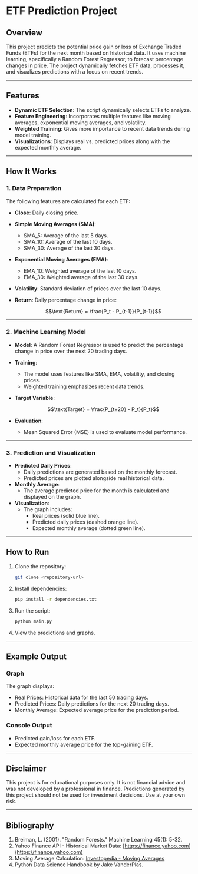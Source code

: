# ETF Prediction Project

## Overview
This project predicts the potential price gain or loss of Exchange Traded Funds (ETFs) for the next month based on historical data. It uses machine learning, specifically a Random Forest Regressor, to forecast percentage changes in price. The project dynamically fetches ETF data, processes it, and visualizes predictions with a focus on recent trends.

---

## Features

- **Dynamic ETF Selection**: The script dynamically selects ETFs to analyze.
- **Feature Engineering**: Incorporates multiple features like moving averages, exponential moving averages, and volatility.
- **Weighted Training**: Gives more importance to recent data trends during model training.
- **Visualizations**: Displays real vs. predicted prices along with the expected monthly average.

---

## How It Works

### 1. **Data Preparation**
The following features are calculated for each ETF:
- **Close**: Daily closing price.
- **Simple Moving Averages (SMA)**:
  - SMA_5: Average of the last 5 days.
  - SMA_10: Average of the last 10 days.
  - SMA_30: Average of the last 30 days.
- **Exponential Moving Averages (EMA)**:
  - EMA_10: Weighted average of the last 10 days.
  - EMA_30: Weighted average of the last 30 days.
- **Volatility**: Standard deviation of prices over the last 10 days.
- **Return**: Daily percentage change in price:
  
  ```math
  \text{Return} = \frac{P_t - P_{t-1}}{P_{t-1}}
  ```

---

### 2. **Machine Learning Model**
- **Model**: A Random Forest Regressor is used to predict the percentage change in price over the next 20 trading days.
- **Training**:
  - The model uses features like SMA, EMA, volatility, and closing prices.
  - Weighted training emphasizes recent data trends.
- **Target Variable**:
  
  ```math
  \text{Target} = \frac{P_{t+20} - P_t}{P_t}
  ```

- **Evaluation**:
  - Mean Squared Error (MSE) is used to evaluate model performance.

---

### 3. **Prediction and Visualization**
- **Predicted Daily Prices**:
  - Daily predictions are generated based on the monthly forecast.
  - Predicted prices are plotted alongside real historical data.
- **Monthly Average**:
  - The average predicted price for the month is calculated and displayed on the graph.
- **Visualization**:
  - The graph includes:
    - Real prices (solid blue line).
    - Predicted daily prices (dashed orange line).
    - Expected monthly average (dotted green line).

---

## How to Run

1. Clone the repository:
   ```bash
   git clone <repository-url>
   ```
2. Install dependencies:
   ```bash
   pip install -r dependencies.txt
   ```
3. Run the script:
   ```bash
   python main.py
   ```
4. View the predictions and graphs.

---

## Example Output

### Graph
The graph displays:
- Real Prices: Historical data for the last 50 trading days.
- Predicted Prices: Daily predictions for the next 20 trading days.
- Monthly Average: Expected average price for the prediction period.

### Console Output
- Predicted gain/loss for each ETF.
- Expected monthly average price for the top-gaining ETF.

---

## Disclaimer
This project is for educational purposes only. It is not financial advice and was not developed by a professional in finance. Predictions generated by this project should not be used for investment decisions. Use at your own risk.

---

## Bibliography
1. Breiman, L. (2001). "Random Forests." Machine Learning 45(1): 5-32.
2. Yahoo Finance API - Historical Market Data: [https://finance.yahoo.com](https://finance.yahoo.com)
3. Moving Average Calculation: [Investopedia - Moving Averages](https://www.investopedia.com/terms/m/movingaverage.asp)
4. Python Data Science Handbook by Jake VanderPlas.
